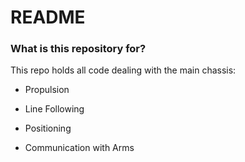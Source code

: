 # README #

### What is this repository for? ###

This repo holds all code dealing with the main chassis:

* Propulsion

* Line Following

* Positioning

* Communication with Arms